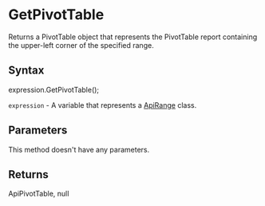 # GetPivotTable

Returns a PivotTable object that represents the PivotTable report containing the upper-left corner of the specified range.

## Syntax

expression.GetPivotTable();

`expression` - A variable that represents a [ApiRange](../ApiRange.md) class.

## Parameters

This method doesn't have any parameters.

## Returns

ApiPivotTable, null